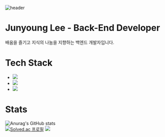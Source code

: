 ![header](https://capsule-render.vercel.app/api?type=waving&color=_778899&height=300&section=header&text=Junyoung&nbsp;Lee&fontSize=45&fontAlign=72&fontAlignY=40&animation=fadeIn&fontColor=E7E6D2)
# Junyoung Lee - Back-End Developer
배움을 즐기고 지식의 나눔을 지향하는 백엔드 개발자입니다.



# Tech Stack
- <img src="https://img.shields.io/badge/Python-3776AB?style=flat&logo=Python&logoColor=yellow"/>
- <img src="https://img.shields.io/badge/Django-092E20?style=flat&logo=Django&logoColor=white"/>
- <img src="https://img.shields.io/badge/MySQL-4479A1?style=flat&logo=MySQL&logoColor=white"/>


# Stats
![Anurag's GitHub stats](https://github-readme-stats.vercel.app/api?username=Pratiable&show_icons=true&theme=dark&hide_border=true&bg_color=0d1007)
<br>
[![Solved.ac
프로필](http://mazassumnida.wtf/api/pastel/generate_badge?boj=ambitiouskyle)](https://solved.ac/ambitiouskyle)
[![](https://img.shields.io/badge/-Tech%20Blog-0d1007)](https://velog.io/@ambitiouskyle)
